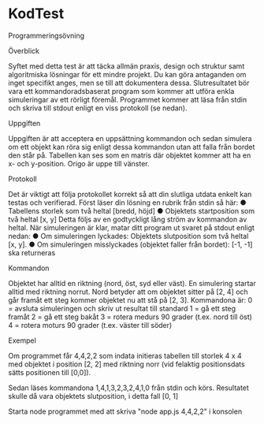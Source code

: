 # KodTest
Programmeringsövning

Överblick

Syftet med detta test är att täcka allmän praxis, design och struktur samt
algoritmiska lösningar för ett mindre projekt.
Du kan göra antaganden om inget specifikt anges, men se till att dokumentera dessa.
Slutresultatet bör vara ett kommandoradsbaserat program som kommer att utföra enkla simuleringar av ett rörligt föremål. 
Programmet kommer att läsa från stdin och skriva till stdout enligt en viss
protokoll (se nedan).

Uppgiften

Uppgiften är att acceptera en uppsättning kommandon och sedan simulera om ett objekt kan röra sig enligt dessa kommandon utan att falla från bordet den står på.
Tabellen kan ses som en matris där objektet kommer att ha en x- och y-position.
Origo är uppe till vänster.

Protokoll

Det är viktigt att följa protokollet korrekt så att din slutliga utdata enkelt kan testas och
verifierad.
Först läser din lösning en rubrik från stdin så här:
● Tabellens storlek som två heltal [bredd, höjd]
● Objektets startposition som två heltal [x, y]
Detta följs av en godtyckligt lång ström av kommandon av heltal.
När simuleringen är klar, matar ditt program ut svaret på stdout enligt nedan:
● Om simuleringen lyckades: Objektets slutposition som två heltal [x, y].
● Om simuleringen misslyckades (objektet faller från bordet): [-1, -1] ska returneras

Kommandon

Objektet har alltid en riktning (nord, öst, syd eller väst). 
En simulering startar alltid med riktning norrut. 
Nord betyder att om objektet sitter på [2, 4] och går framåt ett steg kommer objektet nu att stå på [2, 3].
Kommandona är:
0 = avsluta simuleringen och skriv ut resultat till standard
1 = gå ett steg framåt
2 = gå ett steg bakåt
3 = rotera medurs 90 grader (t.ex. nord till öst)
4 = rotera moturs 90 grader (t.ex. väster till söder)

Exempel

Om programmet får 4,4,2,2 som indata initieras tabellen till storlek 4 x 4 med objektet i
position [2, 2] med riktning norr (vid felaktig positionsdats sätts positionen till [0,0]).

Sedan läses kommandona 1,4,1,3,2,3,2,4,1,0 från stdin och körs. 
Resultatet skulle då vara objektets slutposition, i detta fall [0, 1]

Starta node programmet med att skriva "node app.js 4,4,2,2" i konsolen

